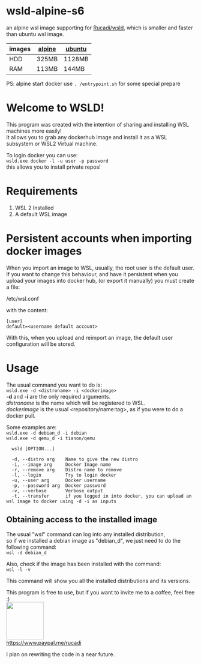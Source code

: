 # wsld-alpine-s6

an alpine wsl image supporting for [Rucadi/wsld](https://github.com/Rucadi/wsld), which is smaller and faster than ubuntu wsl image.


| images | [alpine](https://gitlab.com/dennischancs/wsld-alpine)  | [ubuntu](https://gitlab.com/ruben.cano96/wsld_image)|
| ------ | ------ | ------ |
|HDD | 325MB | 1128MB |
|RAM | 113MB | 144MB |

PS: alpine start docker use `. /entrypoint.sh` for some special prepare

# Welcome to WSLD!

This program was created with the intention of sharing and installing WSL machines more easily! <br>
It allows you to grab any dockerhub image and install it as a WSL subsystem or WSL2 Virtual machine.<br>



To login docker you can use:  
``
wsld.exe docker -l -u user -p password
``  
this allows you to install private repos!



# Requirements

1. WSL 2 Installed  
2. A default WSL image

# Persistent accounts when importing docker images

When you import an image to WSL, usually, the root user is the default user. 
If you want to change this behaviour, and have it persistent when you upload your images into docker hub, (or export it manually)
you must create a file:

/etc/wsl.conf

with the content:
```
[user]
default=<username default account>
```

With this, when you upload and reimport an image, the default user configuration will be stored.

# Usage

The usual command you want to do is:  
``
wsld.exe -d <distroname> -i <dockerimage> 
``  
**-d** and **-i** are the only required arguments.  
*distroname* is the name which will be registered to WSL.  
*dockerimage* is the usual <repository/name:tag>, as if you were to do a docker pull.  

Some examples are:  
``
wsld.exe -d debian_d -i debian
``  
``
wsld.exe -d qemu_d -i tianon/qemu
``  
~~~
  wsld [OPTION...]

  -d, --distro arg    Name to give the new distro
  -i, --image arg     Docker Image name
  -r, --remove arg    Distro name to remove
  -l, --login         Try to login docker
  -u, --user arg      Docker username
  -p, --password arg  Docker password
  -v, --verbose       Verbose output
  -t, --transfer      if you logged in into docker, you can upload an wsl image to docker using -d -i as inputs

~~~

## Obtaining access to the installed image

The usual "wsl" command can log into any installed distribution,  
so if we installed a debian image as "debian_d", we just need to do the following command:  
``
wsl -d debian_d
``  

Also, check if the image has been installed with the command:  
``
wsl -l -v
``  

This command will show you all the installed distributions and its versions.

This program is free to use, but if you want to invite me to a coffee, feel free :)  
<img src="https://logos-download.com/wp-content/uploads/2016/03/Pay_Pal_logotype_logo_emblem_2.png" width="100" height="100">  
https://www.paypal.me/rucadi


I plan on rewriting the code in a near future. 
